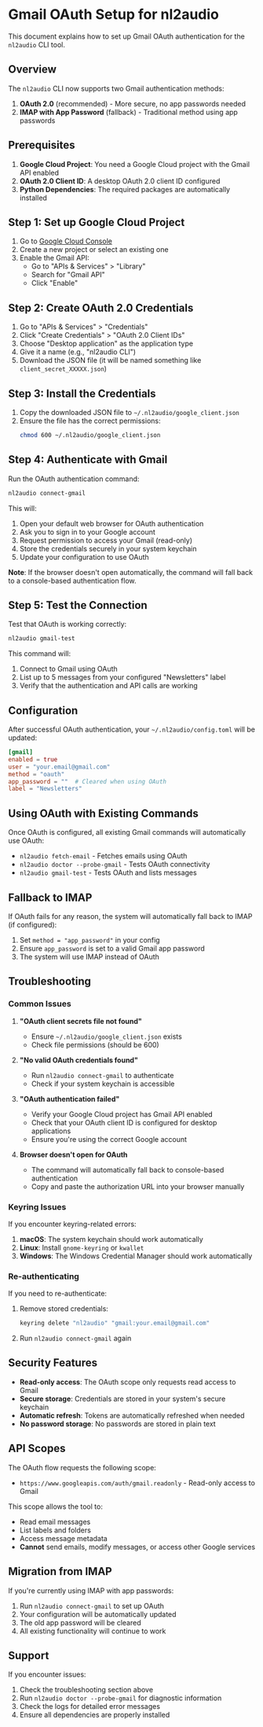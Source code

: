 # Gmail OAuth Setup for nl2audio

This document explains how to set up Gmail OAuth authentication for the `nl2audio` CLI tool.

## Overview

The `nl2audio` CLI now supports two Gmail authentication methods:
1. **OAuth 2.0** (recommended) - More secure, no app passwords needed
2. **IMAP with App Password** (fallback) - Traditional method using app passwords

## Prerequisites

1. **Google Cloud Project**: You need a Google Cloud project with the Gmail API enabled
2. **OAuth 2.0 Client ID**: A desktop OAuth 2.0 client ID configured
3. **Python Dependencies**: The required packages are automatically installed

## Step 1: Set up Google Cloud Project

1. Go to [Google Cloud Console](https://console.cloud.google.com/)
2. Create a new project or select an existing one
3. Enable the Gmail API:
   - Go to "APIs & Services" > "Library"
   - Search for "Gmail API"
   - Click "Enable"

## Step 2: Create OAuth 2.0 Credentials

1. Go to "APIs & Services" > "Credentials"
2. Click "Create Credentials" > "OAuth 2.0 Client IDs"
3. Choose "Desktop application" as the application type
4. Give it a name (e.g., "nl2audio CLI")
5. Download the JSON file (it will be named something like `client_secret_XXXXX.json`)

## Step 3: Install the Credentials

1. Copy the downloaded JSON file to `~/.nl2audio/google_client.json`
2. Ensure the file has the correct permissions:
   ```bash
   chmod 600 ~/.nl2audio/google_client.json
   ```

## Step 4: Authenticate with Gmail

Run the OAuth authentication command:

```bash
nl2audio connect-gmail
```

This will:
1. Open your default web browser for OAuth authentication
2. Ask you to sign in to your Google account
3. Request permission to access your Gmail (read-only)
4. Store the credentials securely in your system keychain
5. Update your configuration to use OAuth

**Note**: If the browser doesn't open automatically, the command will fall back to a console-based authentication flow.

## Step 5: Test the Connection

Test that OAuth is working correctly:

```bash
nl2audio gmail-test
```

This command will:
1. Connect to Gmail using OAuth
2. List up to 5 messages from your configured "Newsletters" label
3. Verify that the authentication and API calls are working

## Configuration

After successful OAuth authentication, your `~/.nl2audio/config.toml` will be updated:

```toml
[gmail]
enabled = true
user = "your.email@gmail.com"
method = "oauth"
app_password = ""  # Cleared when using OAuth
label = "Newsletters"
```

## Using OAuth with Existing Commands

Once OAuth is configured, all existing Gmail commands will automatically use OAuth:

- `nl2audio fetch-email` - Fetches emails using OAuth
- `nl2audio doctor --probe-gmail` - Tests OAuth connectivity
- `nl2audio gmail-test` - Tests OAuth and lists messages

## Fallback to IMAP

If OAuth fails for any reason, the system will automatically fall back to IMAP (if configured):

1. Set `method = "app_password"` in your config
2. Ensure `app_password` is set to a valid Gmail app password
3. The system will use IMAP instead of OAuth

## Troubleshooting

### Common Issues

1. **"OAuth client secrets file not found"**
   - Ensure `~/.nl2audio/google_client.json` exists
   - Check file permissions (should be 600)

2. **"No valid OAuth credentials found"**
   - Run `nl2audio connect-gmail` to authenticate
   - Check if your system keychain is accessible

3. **"OAuth authentication failed"**
   - Verify your Google Cloud project has Gmail API enabled
   - Check that your OAuth client ID is configured for desktop applications
   - Ensure you're using the correct Google account

4. **Browser doesn't open for OAuth**
   - The command will automatically fall back to console-based authentication
   - Copy and paste the authorization URL into your browser manually

### Keyring Issues

If you encounter keyring-related errors:

1. **macOS**: The system keychain should work automatically
2. **Linux**: Install `gnome-keyring` or `kwallet`
3. **Windows**: The Windows Credential Manager should work automatically

### Re-authenticating

If you need to re-authenticate:

1. Remove stored credentials:
   ```bash
   keyring delete "nl2audio" "gmail:your.email@gmail.com"
   ```
2. Run `nl2audio connect-gmail` again

## Security Features

- **Read-only access**: The OAuth scope only requests read access to Gmail
- **Secure storage**: Credentials are stored in your system's secure keychain
- **Automatic refresh**: Tokens are automatically refreshed when needed
- **No password storage**: No passwords are stored in plain text

## API Scopes

The OAuth flow requests the following scope:
- `https://www.googleapis.com/auth/gmail.readonly` - Read-only access to Gmail

This scope allows the tool to:
- Read email messages
- List labels and folders
- Access message metadata
- **Cannot** send emails, modify messages, or access other Google services

## Migration from IMAP

If you're currently using IMAP with app passwords:

1. Run `nl2audio connect-gmail` to set up OAuth
2. Your configuration will be automatically updated
3. The old app password will be cleared
4. All existing functionality will continue to work

## Support

If you encounter issues:

1. Check the troubleshooting section above
2. Run `nl2audio doctor --probe-gmail` for diagnostic information
3. Check the logs for detailed error messages
4. Ensure all dependencies are properly installed
